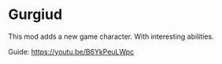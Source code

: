 # Gurgiud
This mod adds a new game character. With interesting abilities.

Guide: https://youtu.be/B6YkPeuLWpc

